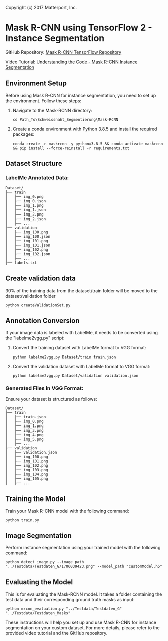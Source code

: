 Copyright (c) 2017 Matterport, Inc.

# Mask R-CNN using TensorFlow 2 - Instance Segmentation

GitHub Repository: [Mask R-CNN TensorFlow Repository](https://github.com/AarohiSingla/Mask-R-CNN-using-Tensorflow2)

Video Tutorial: [Understanding the Code - Mask R-CNN Instance Segmentation](https://www.youtube.com/watch?v=QP9Nl-nw890)

## Environment Setup

Before using Mask R-CNN for instance segmentation, you need to set up the environment. Follow these steps:

1. Navigate to the Mask-RCNN directory:
   ```
   cd Path_To\Schweissnaht_Segmentierung\Mask-RCNN
   ```

2. Create a conda environment with Python 3.8.5 and install the required packages:
   ```
   conda create -n maskrcnn -y python=3.8.5 && conda activate maskrcnn && pip install --force-reinstall -r requirements.txt
   ```  
   
## Dataset Structure

### LabelMe Annotated Data:

```
Dataset/
├── train
│   ├── img_0.png
│   ├── img_0.json
│   ├── img_1.png
│   ├── img_1.json
│   ├── img_2.png
│   ├── img_2.json
│   ├── ...
├── validation
│   ├── img_100.png
│   ├── img_100.json
│   ├── img_101.png
│   ├── img_101.json
│   ├── img_102.png
│   ├── img_102.json
│   ├── ...
├── labels.txt
```

## Create validation data

30% of the training data from the dataset/train folder will be moved to the dataset/validation folder

   ```
   python createValidationSet.py
   ```
   
## Annotation Conversion

If your image data is labeled with LabelMe, it needs to be converted using the "labelme2vgg.py" script:

1. Convert the training dataset with LabelMe format to VGG format:
   ```
   python labelme2vgg.py Dataset/train train.json
   ```

2. Convert the validation dataset with LabelMe format to VGG format:
   ```
   python labelme2vgg.py Dataset/validation validation.json
   ```
   
### Generated Files in VGG Format:

Ensure your dataset is structured as follows:

```
Dataset/
├── train
│   ├── train.json
│   ├── img_0.png
│   ├── img_1.png
│   ├── img_3.png
│   ├── img_4.png
│   ├── img_5.png
│   ├── ...
├── validation
│   ├── validation.json
│   ├── img_100.png
│   ├── img_101.png
│   ├── img_102.png
│   ├── img_103.png
│   ├── img_104.png
│   ├── img_105.png
│   ├── ...
```

## Training the Model

Train your Mask R-CNN model with the following command:
```
python train.py
```

## Image Segmentation

Perform instance segmentation using your trained model with the following command:
```
python detect_image.py --image_path "../Testdata/Testdaten_G/1706039423.png" --model_path "customModel.h5"
```

## Evaluating the Model

This is for evaluating the Mask-RCNN model. It takes a folder containing the test data and their corresponding ground truth masks as input:

```
python mrcnn_evaluation.py "../Testdata/Testdaten_G" "../Testdata/Testdaten_Masks"
```

These instructions will help you set up and use Mask R-CNN for instance segmentation on your custom dataset. For more details, please refer to the provided video tutorial and the GitHub repository.